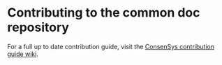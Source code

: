# Contributing to the common doc repository

For a full up to date contribution guide, visit the [ConsenSys contribution guide wiki].

[ConsenSys contribution guide wiki]: https://github.com/Consensys/doc.common/wiki/Contributing-to-Documentation

